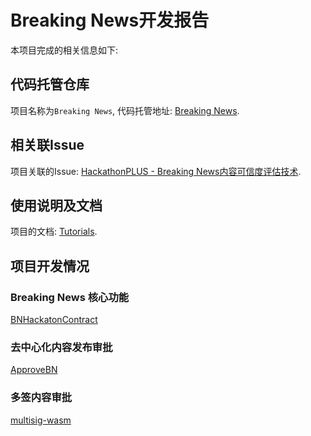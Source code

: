 # Breaking News开发报告

本项目完成的相关信息如下:

## 代码托管仓库

项目名称为`Breaking News`, 代码托管地址: [Breaking News](https://github.com/Hackathon-N-P).

## 相关联Issue

项目关联的Issue: [HackathonPLUS - Breaking News内容可信度评估技术](https://github.com/AlayaNetwork/Developer-Events/issues/10).

## 使用说明及文档

项目的文档: [Tutorials](https://github.com/Hackathon-N-P/Tutorials).

## 项目开发情况
### Breaking News 核心功能
[BNHackatonContract](https://github.com/Hackathon-N-P/BNHackatonContract)

### 去中心化内容发布审批
[ApproveBN](https://github.com/Hackathon-N-P/ApproveBN)

### 多签内容审批
[multisig-wasm](https://github.com/Hackathon-N-P/multisig-wasm)
